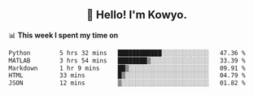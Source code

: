 <h2 align="center">👋 Hello! I'm Kowyo.</h2>

📊 **This week I spent my time on**
<!--START_SECTION:waka-->

```txt
Python        5 hrs 32 mins   ████████████░░░░░░░░░░░░░   47.36 %
MATLAB        3 hrs 54 mins   ████████▒░░░░░░░░░░░░░░░░   33.39 %
Markdown      1 hr 9 mins     ██▒░░░░░░░░░░░░░░░░░░░░░░   09.91 %
HTML          33 mins         █▒░░░░░░░░░░░░░░░░░░░░░░░   04.79 %
JSON          12 mins         ▒░░░░░░░░░░░░░░░░░░░░░░░░   01.82 %
```

<!--END_SECTION:waka-->


